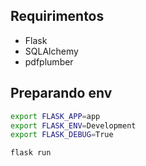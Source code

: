## Requirimentos

- Flask
- SQLAlchemy
- pdfplumber

## Preparando env

```sh
export FLASK_APP=app
export FLASK_ENV=Development
export FLASK_DEBUG=True

flask run
```

